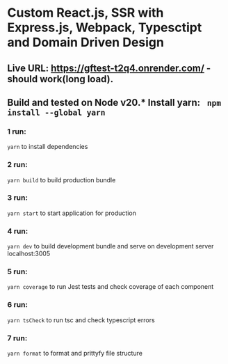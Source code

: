 <h1>Custom React.js, SSR with Express.js, Webpack, Typesctipt and Domain Driven Design</h1>
<h2>Live URL: <a href="https://gftest-t2q4.onrender.com/">https://gftest-t2q4.onrender.com/</a> - should work(long load).
<h2>Build and tested on Node v20.* Install yarn: <code> npm install --global yarn </code></h2>
<h3>1 run:</h3> <code>yarn</code> to install dependencies
<h3>2 run:</h3> <code>yarn build</code> to build production bundle
<h3>3 run:</h3> <code>yarn start</code> to start application for production
<h3>4 run:</h3> <code>yarn dev</code> to build development bundle and serve on development server localhost:3005
<h3>5 run:</h3> <code>yarn coverage</code> to run Jest tests and check coverage of each component
<h3>6 run:</h3> <code>yarn tsCheck</code> to run tsc and check typescript errors
<h3>7 run:</h3> <code>yarn format</code> to format and prittyfy file structure
